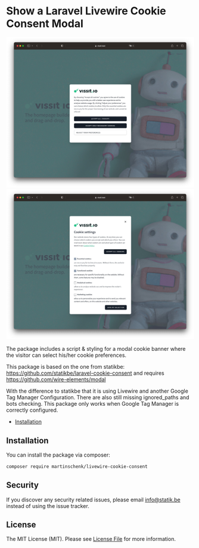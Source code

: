 # Show a Laravel Livewire Cookie Consent Modal

![Modal cookie consent](docs/img/livewire-cookie-consent-modal1.jpg "Modal 1 for Cookie consent")
![Preferences Modal](docs/img/livewire-cookie-consent-modal2.jpg "Modal 2 preferences for cookie consent")


The package includes a script & styling for a modal cookie banner where the visitor can select his/her cookie preferences.

This package is based on the one from statikbe: https://github.com/statikbe/laravel-cookie-consent and requires https://github.com/wire-elements/modal

With the difference to statikbe that it is using Livewire and another Google Tag Manager Configuration.
There are also still missing ignored_paths and bots checking.
This package only works when Google Tag Manager is correctly configured.


* [Installation](#installation)

[//]: # (* [Usage]&#40;#usage&#41;)

[//]: # (* [Customising the dialog texts]&#40;#customising-the-dialog-texts&#41;)

[//]: # (    + [Customising the dialog contents]&#40;#customising-the-dialog-contents&#41;)

[//]: # (    + [Publishing]&#40;#publishing&#41;)

[//]: # (        - [Config]&#40;#config&#41;)

[//]: # (        - [Translations]&#40;#translations&#41;)

[//]: # (        - [Views]&#40;#views&#41;)

[//]: # (* [Configure Google Tag Manager]&#40;#configure-google-tag-manager&#41;)

[//]: # (* [Security]&#40;#security&#41;)

[//]: # (* [License]&#40;#license&#41;)


## Installation

You can install the package via composer:

``` bash
composer require martinschenk/livewire-cookie-consent
```

[//]: # (The package will automatically register itself.)

[//]: # ()
[//]: # (First of all **you need to** publish the javascript and css files:)

[//]: # (```bash)

[//]: # (php artisan vendor:publish --provider="Statikbe\CookieConsent\CookieConsentServiceProvider" --tag="public")

[//]: # (```)

[//]: # ()
[//]: # (Include the css/cookie-consent.css into your base.blade.php or any other base template you use.)

[//]: # (```)

[//]: # (<link rel="stylesheet" type="text/css" href="{{asset&#40;"vendor/cookie-consent/css/cookie-consent.css"&#41;}}">)

[//]: # (```)

[//]: # ()
[//]: # (The javascript file is included in the cookie snippet and will be added at the end of your body.)

[//]: # (## Usage)

[//]: # ()
[//]: # (Instead of including a snippet in your view, we will automatically add it. This is done using middleware using two methods:)

[//]: # ()
[//]: # (1. The first option: include it in your entire project using the kernel:)

[//]: # ()
[//]: # (```php)

[//]: # (// app/Http/Kernel.php)

[//]: # ()
[//]: # (class Kernel extends HttpKernel)

[//]: # ({)

[//]: # (    protected $middleware = [)

[//]: # (        // ...)

[//]: # (        \Statikbe\CookieConsent\CookieConsentMiddleware::class,)

[//]: # (    ];)

[//]: # ()
[//]: # (    // ...)

[//]: # (})

[//]: # (```)

[//]: # ()
[//]: # (2. The second option: include it as a route middleware and add this to any route you want.)

[//]: # ()
[//]: # (```php)

[//]: # (// app/Http/Kernel.php)

[//]: # ()
[//]: # (class Kernel extends HttpKernel)

[//]: # ({)

[//]: # (    // ...)

[//]: # (    )
[//]: # (    protected $routeMiddleware = [)

[//]: # (        // ...)

[//]: # (        'cookie-consent' => \Statikbe\CookieConsent\CookieConsentMiddleware::class,)

[//]: # (    ];)

[//]: # (})

[//]: # ()
[//]: # ()
[//]: # (// routes/web.php)

[//]: # (Route::group&#40;[)

[//]: # (    'middleware' => ['cookie-consent'])

[//]: # (], function&#40;&#41;{)

[//]: # (    // ...)

[//]: # (}&#41;;)

[//]: # (```)

[//]: # ()
[//]: # (This will add `cookieConsent::index` to the content of your response right before the closing body tag.)

[//]: # ()
[//]: # (## Customising the dialog texts)

[//]: # ()
[//]: # (If you want to modify the text shown in the dialog you can publish the lang-files with this command:)

[//]: # ()
[//]: # (```bash)

[//]: # (php artisan vendor:publish --provider="Statikbe\CookieConsent\CookieConsentServiceProvider" --tag="lang")

[//]: # (```)

[//]: # ()
[//]: # (This will publish this file to `resources/lang/vendor/cookieConsent/en/texts.php`.)

[//]: # ( ```php)

[//]: # ( )
[//]: # ( return [)

[//]: # (     'alert_title' => 'Deze website gebruikt cookies',)

[//]: # (     'setting_analytics' => 'Analytische cookies',)

[//]: # ( ];)

[//]: # ( ```)

[//]: # ()
[//]: # (If you want to translate the values to, for example, English, just copy that file over to `resources/lang/vendor/cookieConsent/fr/texts.php` and fill in the English translations.)

[//]: # ()
[//]: # (### Customising the dialog contents)

[//]: # ()
[//]: # (If you need full control over the contents of the dialog. You can publish the views of the package:)

[//]: # ()
[//]: # (```bash)

[//]: # (php artisan vendor:publish --provider="Statikbe\CookieConsent\CookieConsentServiceProvider" --tag="views")

[//]: # (```)

[//]: # ()
[//]: # (This will copy the `index`  view file over to `resources/views/vendor/cookieConsent`.)

[//]: # ()
[//]: # (The `cookie-settings` view file is just a snippet you need to place somewhere onto your page. Most preferably in the footer next to the url of your cookie policy.)

[//]: # ()
[//]: # (```html )

[//]: # (<a href="javascript:void&#40;0&#41;" class="js-lcc-settings-toggle">@lang&#40;'cookie-consent::texts.alert_settings'&#41;</a>)

[//]: # (```)

[//]: # ()
[//]: # (This gives your visitor the opportunity to change the settings again.)

[//]: # (### Publishing)

[//]: # (#### Config)

[//]: # ()
[//]: # (```bash)

[//]: # (php artisan vendor:publish --provider="Statikbe\CookieConsent\CookieConsentServiceProvider" --tag="config")

[//]: # (```)

[//]: # (This is the contents of the published config-file:)

[//]: # (This will read the policy urls from your env.)

[//]: # (```php)

[//]: # (return [)

[//]: # (    'cookie_key' => '__cookie_consent',)

[//]: # (    'cookie_value_analytics' => '2',)

[//]: # (    'cookie_value_marketing' => '3',)

[//]: # (    'cookie_value_both' => 'true',)

[//]: # (    'cookie_value_none' => 'false',)

[//]: # (    'cookie_expiration_days' => '365',)

[//]: # (    'gtm_event' => 'pageview',)

[//]: # (    'ignored_paths' => [],)

[//]: # (    'policy_url_en' => env&#40;'COOKIE_POLICY_URL_EN', null&#41;,)

[//]: # (    'policy_url_fr' => env&#40;'COOKIE_POLICY_URL_FR', null&#41;,)

[//]: # (    'policy_url_nl' => env&#40;'COOKIE_POLICY_URL_NL', null&#41;,)

[//]: # (];)

[//]: # (```)

[//]: # (You can customize some settings that work with your GTM.)

[//]: # ()
[//]: # (#### Don't show modal on cookie policy page or other pages)

[//]: # (If you don't want the modal to be shown on certain pages you can add the relative url to the ignored paths setting. This also accepts wildcards &#40;see the Laravel `Str::is&#40;&#41;` [helper]&#40;https://laravel.com/docs/9.x/helpers#method-str-is&#41;&#41;.)

[//]: # (```)

[//]: # ('ignored_paths => ['/en/cookie-policy', '/api/documentation*'];)

[//]: # (```)

[//]: # ()
[//]: # (#### Translations)

[//]: # ()
[//]: # (```bash)

[//]: # (php artisan vendor:publish --provider="Statikbe\CookieConsent\CookieConsentServiceProvider" --tag="lang")

[//]: # (```)

[//]: # ()
[//]: # (#### Views)

[//]: # ()
[//]: # (```bash)

[//]: # (php artisan vendor:publish --provider="Statikbe\CookieConsent\CookieConsentServiceProvider" --tag="views")

[//]: # (```)

[//]: # ()
[//]: # (## Configure Google Tag Manager)

[//]: # (All the steps to configure your Google Tag Manager can be found [here]&#40;docs/google-tag-manager.md&#41;.)

[//]: # ()


## Security

If you discover any security related issues, please email [info@statik.be](mailto:info@statik.be) instead of using the issue tracker.

## License

The MIT License (MIT). Please see [License File](LICENSE.md) for more information.